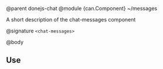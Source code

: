@parent donejs-chat
@module {can.Component} ~/messages <chat-messages>

A short description of the chat-messages component

@signature `<chat-messages>`

@body

## Use

